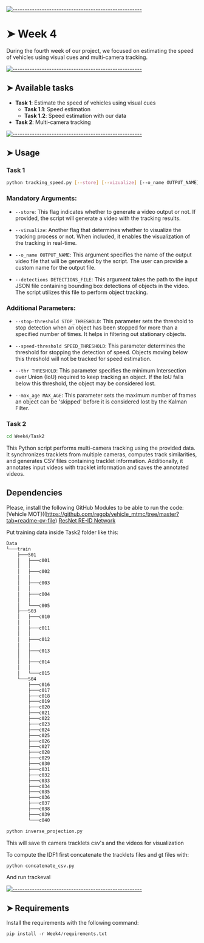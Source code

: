 <!-- ⚠️ This README has been generated from the file(s) "blueprint.md" ⚠️-->
[![-----------------------------------------------------](https://raw.githubusercontent.com/andreasbm/readme/master/assets/lines/colored.png)](#week-2)

# ➤ Week 4

During the fourth week of our project, we focused on estimating the speed of vehicles using visual cues and multi-camera tracking.

[![-----------------------------------------------------](https://raw.githubusercontent.com/andreasbm/readme/master/assets/lines/colored.png)](#available-tasks)

## ➤ Available tasks

* **Task 1**: Estimate the speed of vehicles using visual cues
  * **Task 1.1**: Speed estimation
  * **Task 1.2**: Speed estimation with our data
* **Task 2**: Multi-camera tracking



[![-----------------------------------------------------](https://raw.githubusercontent.com/andreasbm/readme/master/assets/lines/colored.png)](#usage)

## ➤ Usage
### Task 1

```bash
python tracking_speed.py [--store] [--vizualize] [--o_name OUTPUT_NAME] [--detections DETECTIONS_FILE]
```
### Mandatory Arguments:

- `--store`: This flag indicates whether to generate a video output or not. If provided, the script will generate a video with the tracking results.

- `--vizualize`: Another flag that determines whether to visualize the tracking process or not. When included, it enables the visualization of the tracking in real-time.

- `--o_name OUTPUT_NAME`: This argument specifies the name of the output video file that will be generated by the script. The user can provide a custom name for the output file.

- `--detections DETECTIONS_FILE`: This argument takes the path to the input JSON file containing bounding box detections of objects in the video. The script utilizes this file to perform object tracking.

### Additional Parameters:

- `--stop-threshold STOP_THRESHOLD`: This parameter sets the threshold to stop detection when an object has been stopped for more than a specified number of times. It helps in filtering out stationary objects.

- `--speed-threshold SPEED_THRESHOLD`: This parameter determines the threshold for stopping the detection of speed. Objects moving below this threshold will not be tracked for speed estimation.

- `--thr THRESHOLD`: This parameter specifies the minimum Intersection over Union (IoU) required to keep tracking an object. If the IoU falls below this threshold, the object may be considered lost.

- `--max_age MAX_AGE`: This parameter sets the maximum number of frames an object can be 'skipped' before it is considered lost by the Kalman Filter.


### Task 2

```bash
cd Week4/Task2
```

This Python script performs multi-camera tracking using the provided data. It synchronizes tracklets from multiple cameras, computes track similarities, and generates CSV files containing tracklet information. Additionally, it annotates input videos with tracklet information and saves the annotated videos.

## Dependencies 
Please, install the following GitHub Modules to be able to run the code:
[Vehicle MOT]((https://github.com/regob/vehicle_mtmc/tree/master?tab=readme-ov-file)
[ResNet RE-ID Network]([URL](https://github.com/regob/vehicle_reid))


Put training data inside Task2 folder like this:
```bash
Data
└───train
    ├───S01
    │   ├───c001
    │   │  
    │   ├───c002
    │   │  
    │   ├───c003
    │   │  
    │   ├───c004
    │   │  
    │   └───c005
    ├───S03
    │   ├───c010
    │   │  
    │   ├───c011
    │   │  
    │   ├───c012
    │   │  
    │   ├───c013
    │   │  
    │   ├───c014
    │   │  
    │   └───c015
    └───S04
        ├───c016
        ├───c017
        ├───c018
        ├───c019
        ├───c020
        ├───c021
        ├───c022
        ├───c023
        ├───c024
        ├───c025
        ├───c026
        ├───c027
        ├───c028
        ├───c029
        ├───c030
        ├───c031
        ├───c032
        ├───c033
        ├───c034
        ├───c035
        ├───c036
        ├───c037
        ├───c038
        ├───c039
        └───c040
```

```bash
python inverse_projection.py
```
This will save th camera tracklets csv's and the videos for visualization

To compute the IDF1 first concatenate the tracklets files and gt files with:
```bash
python concatenate_csv.py
```

And run trackeval



[![-----------------------------------------------------](https://raw.githubusercontent.com/andreasbm/readme/master/assets/lines/colored.png)](#requirements)

## ➤ Requirements
Install the requirements with the following command:
```python
pip install -r Week4/requirements.txt
```
